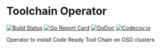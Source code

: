 # Toolchain Operator

[![Build Status](https://ci.centos.org/buildStatus/icon?job=devtools-toolchain-operator-build-master)](https://ci.centos.org/view/Devtools/job/devtools-toolchain-operator-build-master/lastBuild/)
[![Go Report Card](https://goreportcard.com/badge/github.com/fabric8-services/toolchain-operator)](https://goreportcard.com/report/github.com/fabric8-services/toolchain-operator)
[![GoDoc](https://godoc.org/github.com/fabric8-services/toolchain-operator?status.png)](https://godoc.org/github.com/fabric8-services/toolchain-operator)
[![Codecov.io](https://codecov.io/gh/fabric8-services/toolchain-operator/branch/master/graph/badge.svg)](https://codecov.io/gh/fabric8-services/toolchain-operator)

Operator to install Code Ready Tool Chain on OSD clusters
